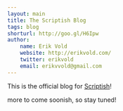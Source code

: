 ```yaml
---
layout: main
title: The Scriptish Blog
tags: blog
shorturl: http://goo.gl/H6Ipw
author:
    name: Erik Vold
    website: http://erikvold.com/
    twitter: erikvold
    email: erikvvold@gmail.com
---
```


This is the official blog for [Scriptish]!

more to come soonish, so stay tuned!

[Scriptish]:https://addons.mozilla.org/firefox/addon/scriptish/
